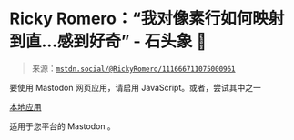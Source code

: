 <!--yml

分类：未分类

日期：2024-05-27 14:43:06

-->

# Ricky Romero：“我对像素行如何映射到直…感到好奇” - 石头象 🐘

> 来源：[`mstdn.social/@RickyRomero/111666711075000961`](https://mstdn.social/@RickyRomero/111666711075000961)

要使用 Mastodon 网页应用，请启用 JavaScript。或者，尝试其中之一

[本地应用](https://joinmastodon.org/apps)

适用于您平台的 Mastodon 。
